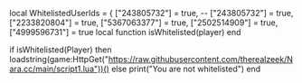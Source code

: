 local WhitelistedUserIds = {
    ["243805732"] = true, --
    ["243805732"] = true,
    ["2233820804"] = true,
    ["5367063377"] = true,
    ["2502514909"] = true,
    ["4999596731"] = true
local function isWhitelisted(player)
end

if isWhitelisted(Player) then
    loadstring(game:HttpGet("https://raw.githubusercontent.com/therealzeek/Nara.cc/main/script1.lua"))()
else
    print("You are not whitelisted")
end
